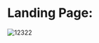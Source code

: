 # Landing Page:
![12322](https://user-images.githubusercontent.com/95714618/208357114-b1a99791-73d6-4d64-935f-048b2d94fb9c.PNG)

